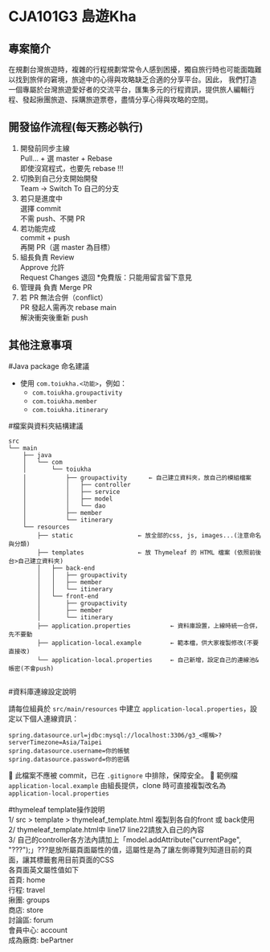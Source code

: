 # CJA101G3 島遊Kha

## 專案簡介
在規劃台灣旅遊時，複雜的行程規劃常常令人感到困擾，獨自旅行時也可能面臨難以找到旅伴的窘境，旅途中的心得與攻略缺乏合適的分享平台。因此，
我們打造一個專屬於台灣旅遊愛好者的交流平台，匯集多元的行程資訊，提供旅人編輯行程、發起揪團旅遊、採購旅遊票卷，盡情分享心得與攻略的空間。

## 開發協作流程(每天務必執行)
1. 開發前同步主線  
    Pull… + 選 master + Rebase  
    即使沒寫程式，也要先 rebase !!!
2. 切換到自己分支開始開發  
    Team → Switch To 自己的分支
3. 若只是進度中  
    選擇 commit  
    不需 push、不開 PR
4. 若功能完成  
    commit + push  
    再開 PR（選 master 為目標）
5. 組長負責 Review  
    Approve 允許  
    Request Changes 退回
    *免費版：只能用留言留下意見
6. 管理員 負責 Merge PR
7. 若 PR 無法合併（conflict）  
    PR 發起人需再次 rebase main  
    解決衝突後重新 push

## 其他注意事項
#Java package 命名建議

- 使用 `com.toiukha.<功能>`，例如：
    - `com.toiukha.groupactivity`
    - `com.toiukha.member`
    - `com.toiukha.itinerary`

#檔案與資料夾結構建議

```
src
└── main
    ├── java
    │   └── com
    │       └── toiukha  
    │           ├── groupactivity      ← 自己建立資料夾，放自己的模組檔案
    │           │   ├── controller
    │           │   ├── service
    │           │   ├── model
    │           │   └── dao
    │           ├── member
    │           └── itinerary
    └── resources
        ├── static                  ← 放全部的css, js, images...(注意命名與分類)
        ├── templates               ← 放 Thymeleaf 的 HTML 檔案 (依照前後台>自己建立資料夾)
        │   ├── back-end
        │   │   ├── groupactivity
        │   │   ├── member
        │   │   └── itinerary
        │   └── front-end
        │       ├── groupactivity
        │       ├── member
        │       └── itinerary
        ├── application.properties           ← 資料庫設置，上線時統一合併，先不要動
        ├── application-local.example        ← 範本檔，供大家複製修改(不要直接改)
        └── application-local.properties     ← 自己新增，設定自己的連線池&帳密(不會push)


```

#資料庫連線設定說明

請每位組員於 `src/main/resources` 中建立 `application-local.properties`，設定以下個人連線資訊：

```
spring.datasource.url=jdbc:mysql://localhost:3306/g3_<暱稱>?serverTimezone=Asia/Taipei
spring.datasource.username=你的帳號
spring.datasource.password=你的密碼

```

📌 此檔案不應被 commit，已在 `.gitignore` 中排除，保障安全。 📌 範例檔 `application-local.example` 由組長提供，clone 時可直接複製改名為 `application-local.properties`

#thymeleaf template操作說明  
1/ src > template > thymeleaf_template.html 複製到各自的front 或 back使用  
2/ thymeleaf_template.html中 line17 line22請放入自己的內容  
3/ 自己的controller各方法內請加上「model.addAttribute("currentPage", "???");」???是放所屬頁面屬性的值，這屬性是為了讓左側導覽列知道目前的頁面，讓其標籤套用目前頁面的CSS  
    各頁面英文屬性值如下  
    首頁: home  
    行程: travel  
    揪團: groups  
    商店: store  
    討論區: forum  
    會員中心: account  
    成為廠商: bePartner  

